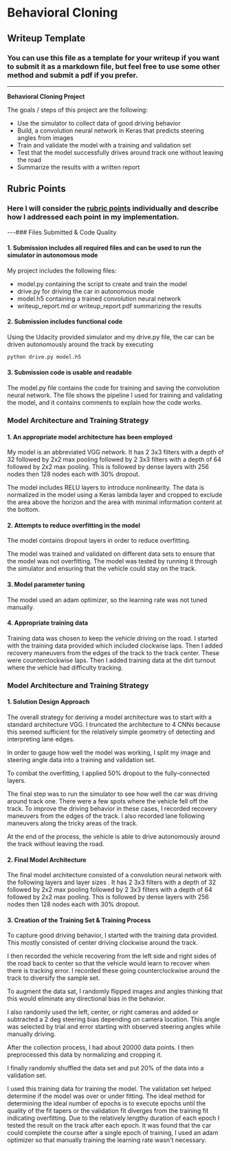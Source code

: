 # **Behavioral Cloning**

## Writeup Template

### You can use this file as a template for your writeup if you want to submit it as a markdown file, but feel free to use some other method and submit a pdf if you prefer.

---

**Behavioral Cloning Project**

The goals / steps of this project are the following:
* Use the simulator to collect data of good driving behavior
* Build, a convolution neural network in Keras that predicts steering angles from images
* Train and validate the model with a training and validation set
* Test that the model successfully drives around track one without leaving the road
* Summarize the results with a written report

## Rubric Points
### Here I will consider the [rubric points](https://review.udacity.com/#!/rubrics/432/view) individually and describe how I addressed each point in my implementation.

---### Files Submitted & Code Quality

#### 1. Submission includes all required files and can be used to run the simulator in autonomous mode
My project includes the following files:
* model.py containing the script to create and train the model
* drive.py for driving the car in autonomous mode
* model.h5 containing a trained convolution neural network
* writeup_report.md or writeup_report.pdf summarizing the results

#### 2. Submission includes functional code
Using the Udacity provided simulator and my drive.py file, the car can be driven autonomously around the track by executing
```sh
python drive.py model.h5
```

#### 3. Submission code is usable and readable
The model.py file contains the code for training and saving the convolution neural network. The file shows the pipeline I used for training and validating the model, and it contains comments to explain how the code works.

### Model Architecture and Training Strategy

#### 1. An appropriate model architecture has been employed
My model is an abbreviated VGG network. It has 2 3x3 filters with a depth of 32 followed by 2x2 max pooling followed by 2 3x3 filters with a depth of 64 followed by 2x2 max pooling. This is followed by dense layers with 256 nodes then 128 nodes each with 30% dropout.

The model includes RELU layers to introduce nonlinearity. The data is normalized in the model using a Keras lambda layer and cropped to exclude the area above the horizon and the area with minimal information content at the bottom.

#### 2. Attempts to reduce overfitting in the model
The model contains dropout layers in order to reduce overfitting.

The model was trained and validated on different data sets to ensure that the model was not overfitting. The model was tested by running it through the simulator and ensuring that the vehicle could stay on the track.

#### 3. Model parameter tuning
The model used an adam optimizer, so the learning rate was not tuned manually.

#### 4. Appropriate training data
Training data was chosen to keep the vehicle driving on the road. I started with the training data provided which included clockwise laps. Then I added recovery maneuvers from the edges of the track to the track center. These were counterclockwise laps. Then I added training data at the dirt turnout where the vehicle had difficulty tracking.

### Model Architecture and Training Strategy

#### 1. Solution Design Approach
The overall strategy for deriving a model architecture was to start with a standard architecture VGG. I truncated the architecture to 4 CNNs because this seemed sufficient for the relatively simple geometry of detecting and interpreting lane edges.

In order to gauge how well the model was working, I split my image and steering angle data into a training and validation set.

To combat the overfitting, I applied 50% dropout to the fully-connected layers.

The final step was to run the simulator to see how well the car was driving around track one. There were a few spots where the vehicle fell off the track. To improve the driving behavior in these cases, I recorded recovery maneuvers from the edges of the track. I also recorded lane following maneuvers along the tricky areas of the track.

At the end of the process, the vehicle is able to drive autonomously around the track without leaving the road.

#### 2. Final Model Architecture
The final model architecture consisted of a convolution neural network with the following layers and layer sizes . It has 2 3x3 filters with a depth of 32 followed by 2x2 max pooling followed by 2 3x3 filters with a depth of 64 followed by 2x2 max pooling. This is followed by dense layers with 256 nodes then 128 nodes each with 30% dropout.

#### 3. Creation of the Training Set & Training Process
To capture good driving behavior, I started with the training data provided. This mostly consisted of center driving clockwise around the track.

I then recorded the vehicle recovering from the left side and right sides of the road back to center so that the vehicle would learn to recover when there is tracking error. I recorded these going counterclockwise around the track to diversify the sample set.

To augment the data sat, I randomly flipped images and angles thinking that this would eliminate any directional bias in the behavior.

I also randomly used the left, center, or right cameras and added or subtracted a 2 deg steering bias depending on camera location. This angle was selected by trial and error starting with observed steering angles while manually driving.

After the collection process, I had about 20000 data points. I then preprocessed this data by normalizing and cropping it.

I finally randomly shuffled the data set and put 20% of the data into a validation set.

I used this training data for training the model. The validation set helped determine if the model was over or under fitting. The ideal method for determining the ideal number of epochs is to execute epochs until the quality of the fit tapers or the validation fit diverges from the training fit indicating overfitting. Due to the relatively lengthy duration of each epoch I tested the result on the track after each epoch. It was found that the car could complete the course after a single epoch of training, I used an adam optimizer so that manually training the learning rate wasn't necessary.